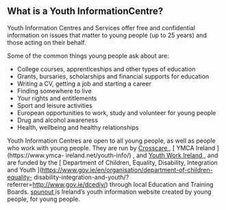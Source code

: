 ##  What is a Youth InformationCentre?

Youth Information Centres and Services offer free and confidential information
on issues that matter to young people (up to 25 years) and those acting on
their behalf.

Some of the common things young people ask about are:

  * College courses, apprenticeships and other types of education 
  * Grants, bursaries, scholarships and financial supports for education 
  * Writing a CV, getting a job and starting a career 
  * Finding somewhere to live 
  * Your rights and entitlements 
  * Sport and leisure activities 
  * European opportunities to work, study and volunteer for young people 
  * Drug and alcohol awareness 
  * Health, wellbeing and healthy relationships 

Youth Information Centres are open to all young people, as well as people who
work with young people. They are run by [ Crosscare
](https://crosscareyouthinfo.ie/) , [ YMCA Ireland ](https://www.ymca-
ireland.net/youth-info/) , and [ Youth Work Ireland
](https://www.youthworkireland.ie/who-we-are/about-us) , and are funded by the
[ Department of Children, Equality, Disability, Integration and Youth
](https://www.gov.ie/en/organisation/department-of-children-equality-
disability-integration-and-youth/?referrer=http://www.gov.ie/dcediy/) through
local Education and Training Boards. [ spunout ](https://spunout.ie/) is
Ireland’s youth information website created by young people, for young people.  

